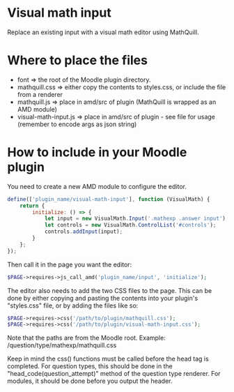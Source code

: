 # Visual math input
Replace an existing input with a visual math editor using MathQuill.

# Where to place the files
* font => the root of the Moodle plugin directory.
* mathquill.css => either copy the contents to styles.css, or include the file from a renderer
* mathquill.js => place in amd/src of plugin (MathQuill is wrapped as an AMD module)
* visual-math-input.js => place in amd/src of plugin - see file for usage (remember to encode args as json string)

# How to include in your Moodle plugin
You need to create a new AMD module to configure the editor.
```javascript
define(['plugin_name/visual-math-input'], function (VisualMath) {
    return {
        initialize: () => {
            let input = new VisualMath.Input('.mathexp .answer input');
            let controls = new VisualMath.ControlList('#controls');
            controls.addInput(input);
        }
    };
});
```

Then call it in the page you want the editor:
```php
$PAGE->requires->js_call_amd('plugin_name/input', 'initialize');
```

The editor also needs to add the two CSS files to the page. This can be done by either copying and pasting the contents into your plugin's "styles.css" file, or by adding the files like so:
```php
$PAGE->requires->css('/path/to/plugin/mathquill.css');
$PAGE->requires->css('/path/to/plugin/visual-math-input.css');
```
Note that the paths are from the Moodle root. Example: /question/type/mathexp/mathquill.css

Keep in mind the css() functions must be called before the head tag is completed. For question types, this should be done in the "head_code(question_attempt)" method of the question type renderer. For modules, it should be done before you output the header.
